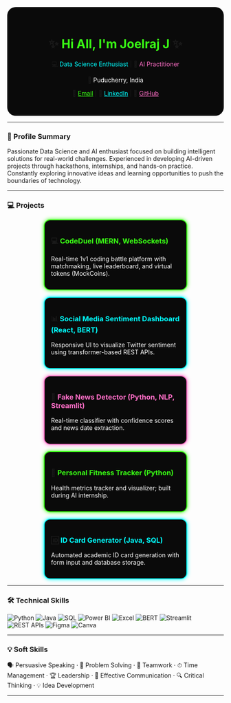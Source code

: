 <!-- ====== GitHub Profile README ====== -->

<div align="center" style="background-color:#0a0a0a; padding:30px; border-radius:20px;">

  <!-- Neon heading simulated with colored text + shadow emojis -->
  <h1 align="center">✨ <span style="color:#39ff14;">Hi All, I'm Joelraj J</span> ✨</h1>
  <p>💻 <span style="color:#00ffff;">Data Science Enthusiast</span> | 🤖 <span style="color:#ff6ec7;">AI Practitioner</span></p>
  <p>📍 <span style="color:#ffffff;">Puducherry, India</span></p>

  <!-- Contact Links with emojis -->
  <p>
    📧 <a href="mailto:joelraj712@gmail.com" style="color:#39ff14;">Email</a> |
    🔗 <a href="https://www.linkedin.com/in/joelraj-j-370300293" style="color:#00ffff;">LinkedIn</a> |
    🐙 <a href="https://github.com/Joelrajjoe" style="color:#ff6ec7;">GitHub</a>
  </p>

</div>

---

### 🌟 Profile Summary
Passionate Data Science and AI enthusiast focused on building intelligent solutions for real-world challenges. Experienced in developing AI-driven projects through hackathons, internships, and hands-on practice. Constantly exploring innovative ideas and learning opportunities to push the boundaries of technology.

---

### 💻 Projects

<div style="display:flex; flex-wrap: wrap; justify-content:center; gap:15px;">

<div style="border:2px solid #39ff14; border-radius:15px; padding:15px; width:300px; background-color:#0a0a0a; box-shadow:0 0 10px #39ff14;">
  <h3>💻 <span style="color:#39ff14;">CodeDuel (MERN, WebSockets)</span></h3>
  <p style="color:#ffffff;">Real-time 1v1 coding battle platform with matchmaking, live leaderboard, and virtual tokens (MockCoins).</p>
</div>

<div style="border:2px solid #00ffff; border-radius:15px; padding:15px; width:300px; background-color:#0a0a0a; box-shadow:0 0 10px #00ffff;">
  <h3>📊 <span style="color:#00ffff;">Social Media Sentiment Dashboard (React, BERT)</span></h3>
  <p style="color:#ffffff;">Responsive UI to visualize Twitter sentiment using transformer-based REST APIs.</p>
</div>

<div style="border:2px solid #ff6ec7; border-radius:15px; padding:15px; width:300px; background-color:#0a0a0a; box-shadow:0 0 10px #ff6ec7;">
  <h3>📰 <span style="color:#ff6ec7;">Fake News Detector (Python, NLP, Streamlit)</span></h3>
  <p style="color:#ffffff;">Real-time classifier with confidence scores and news date extraction.</p>
</div>

<div style="border:2px solid #39ff14; border-radius:15px; padding:15px; width:300px; background-color:#0a0a0a; box-shadow:0 0 10px #39ff14;">
  <h3>🏃 <span style="color:#39ff14;">Personal Fitness Tracker (Python)</span></h3>
  <p style="color:#ffffff;">Health metrics tracker and visualizer; built during AI internship.</p>
</div>

<div style="border:2px solid #00ffff; border-radius:15px; padding:15px; width:300px; background-color:#0a0a0a; box-shadow:0 0 10px #00ffff;">
  <h3>🆔 <span style="color:#00ffff;">ID Card Generator (Java, SQL)</span></h3>
  <p style="color:#ffffff;">Automated academic ID card generation with form input and database storage.</p>
</div>

</div>

---

### 🛠 Technical Skills

![Python](https://img.shields.io/badge/Python-3776AB?style=for-the-badge&logo=python&logoColor=white)
![Java](https://img.shields.io/badge/Java-007396?style=for-the-badge&logo=java&logoColor=white)
![SQL](https://img.shields.io/badge/SQL-4479A1?style=for-the-badge&logo=mysql&logoColor=white)
![Power BI](https://img.shields.io/badge/Power%20BI-F2C811?style=for-the-badge&logo=microsoft-power-bi&logoColor=white)
![Excel](https://img.shields.io/badge/Excel-217346?style=for-the-badge&logo=microsoft-excel&logoColor=white)
![BERT](https://img.shields.io/badge/BERT-FF6EC7?style=for-the-badge&logo=transformers&logoColor=white)
![Streamlit](https://img.shields.io/badge/Streamlit-FF4B4B?style=for-the-badge&logo=streamlit&logoColor=white)
![REST APIs](https://img.shields.io/badge/REST%20APIs-00ffff?style=for-the-badge&logo=rest-api&logoColor=white)
![Figma](https://img.shields.io/badge/Figma-F24E1E?style=for-the-badge&logo=figma&logoColor=white)
![Canva](https://img.shields.io/badge/Canva-00C4CC?style=for-the-badge&logo=canva&logoColor=white)

---

### 💡 Soft Skills
🗣 Persuasive Speaking · 🧠 Problem Solving · 🤝 Teamwork · ⏱ Time Management · 🏆 Leadership · 💬 Effective Communication · 🔍 Critical Thinking · 💡 Idea Development

---

